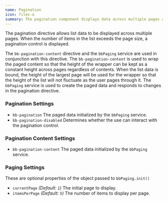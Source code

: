 ```yaml
---
name: Pagination
icon: files-o
summary: The pagination component displays data across multiple pages and inserts a pagination control to page through the data.
---
```


The pagination directive allows list data to be displayed across multiple pages. When the number of items in the list exceeds the page size, a pagination control is displayed.

The `bb-pagination-content` directive and the `bbPaging` service are used in conjunction with this directive. The `bb-pagination-content` is used to wrap the paged content so that the height of the wrapper can be kept as a constant height across pages regardless of contents. When the list data is bound, the height of the largest page will be used for the wrapper so that the height of the list will not fluctuate as the user pages through it.
The `bbPaging` service is used to create the paged data and responds to changes in the pagination directive.

### Pagination Settings ###

 - `bb-pagination` The paged data initialized by the `bbPaging` service.
 - `bb-pagination-disabled` Determines whether the use can interact with the pagination control.

### Pagination Content Settings ##

 - `bb-pagination-content` The paged data initialized by the `bbPaging` service.

### Paging Settings ##
These are optional properties of the object passed to `bbPaging.init()`

 - `currentPage` *(Default: `1`)* The initial page to display.
 - `itemsPerPage` *(Default: `5`)* The number of items to display per page.